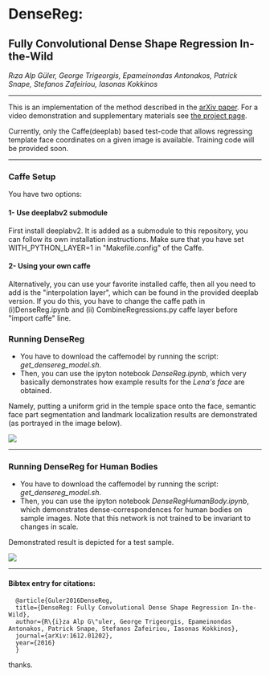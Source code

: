 # DenseReg: 
## Fully Convolutional Dense Shape Regression In-the-Wild
*Rıza Alp Güler, George Trigeorgis, Epameinondas Antonakos, Patrick Snape, Stefanos Zafeiriou, Iasonas Kokkinos*
* * *
This is an implementation of the method described in the [arXiv paper](http://alpguler.com/DenseReg.html). For a video demonstration and supplementary materials see  [the project page](http://alpguler.com/DenseReg.html).

Currently, only the Caffe(deeplab) based test-code that allows regressing template face coordinates on a given image is available. Training code will be provided soon.
***
### Caffe Setup
You have two options:
#### 1- Use deeplabv2 submodule
First install deeplabv2. It is added as a submodule to this repository, you can follow its own installation instructions.
Make sure that you have set WITH_PYTHON_LAYER=1 in "Makefile.config" of the Caffe.

#### 2- Using your own caffe

Alternatively, you can use your favorite installed caffe, then all you need to add is the "interpolation layer", which can be found in the provided deeplab version. If you do this, you have to change the caffe path in (i)DenseReg.ipynb  and (ii) CombineRegressions.py caffe layer before "import caffe" line.

### Running DenseReg

+ You have to download the caffemodel by running the script: *get_densereg_model.sh*.
+ Then, you can use the ipyton notebook *DenseReg.ipynb*, which very basically demonstrates how example results for the *Lena's face* are obtained.

Namely, putting a uniform grid in the temple space onto the face, semantic face part segmentation and landmark localization results are demonstrated (as portrayed in the image below).

![](https://docs.google.com/drawings/d/1Jh2bSW5CGE8IHssDaj6D0i6zl2bY65xm7yPt5fRtIqM/pub?w=596&h=202)
 
 - - -
 ### Running DenseReg for Human Bodies

+ You have to download the caffemodel by running the script: *get_densereg_model.sh*.
+ Then, you can use the ipyton notebook *DenseRegHumanBody.ipynb*, which demonstrates dense-correspondences for human bodies on sample images. Note that this network is not trained to be invariant to changes in scale. 

Demonstrated result is depicted for a test sample.

![](https://docs.google.com/drawings/d/1DxuWFrcQpSYCEGxdfZyhPemnc25vX1cknpYFe1E-uMk/pub?w=471&h=208)
 
  - - -
#### Bibtex entry for citations:
 
      @article{Guler2016DenseReg,
      title={DenseReg: Fully Convolutional Dense Shape Regression In-the-Wild},
      author={R\{i}za Alp G\"uler, George Trigeorgis, Epameinondas Antonakos, Patrick Snape, Stefanos Zafeiriou, Iasonas Kokkinos},
      journal={arXiv:1612.01202},
      year={2016}
      }
thanks.

